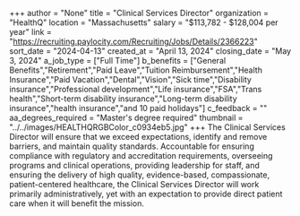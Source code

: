 +++
author = "None"
title = "Clinical Services Director"
organization = "HealthQ"
location = "Massachusetts"
salary = "$113,782 - $128,004 per year"
link = "https://recruiting.paylocity.com/Recruiting/Jobs/Details/2366223"
sort_date = "2024-04-13"
created_at = "April 13, 2024"
closing_date = "May 3, 2024"
a_job_type = ["Full Time"]
b_benefits = ["General Benefits","Retirement","Paid Leave","Tuition Reimbursement","Health Insurance","Paid Vacation","Dental","Vision","Sick time","Disability insurance","Professional development","Life insurance","FSA","Trans health","Short-term disability insurance","Long-term disability insurance","health insurance","and 10 paid holidays"]
c_feedback = ""
aa_degrees_required = "Master's degree required"
thumbnail = "../../images/HEALTHQRGBColor_c0934eb5.jpg"
+++
 The Clinical Services Director will ensure that we exceed expectations, identify and remove barriers, and maintain quality standards. Accountable for ensuring compliance with regulatory and accreditation requirements, overseeing programs and clinical operations, providing leadership for staff, and ensuring the delivery of high quality, evidence-based, compassionate, patient-centered healthcare, the Clinical Services Director will work primarily administratively, yet with an expectation to provide direct patient care when it will benefit the mission. 

